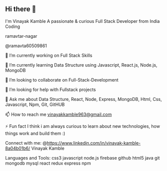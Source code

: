 ## Hi there 👋

I'm Vinayak Kamble
A passionate & curious Full Stack Developer from India
Coding

ramavtar-nagar

@ramavta60509861

🔭 I’m currently working on Full Stack Skills

🌱 I’m currently learning Data Structure using Javascript, React.js, Node.js, MongoDB

👯 I’m looking to collaborate on Full-Stack-Development

🤝 I’m looking for help with Fullstack projects

💬 Ask me about Data Structure, React, Node, Express, MongoDB, Html, Css, Javascript, Npm, Git, GitHUB

📫 How to reach me vinayakkamble963@gmail.com

⚡ Fun fact I think i am always curious to learn about new technologies, how things work and build them :)

Connect with me:
@https://www.linkedin.com/in/vinayak-kamble-8a04b01b6/ Vinayak Kamble

Languages and Tools:
css3 javascript node.js firebase github html5 java git mongodb mysql react redux express npm 












